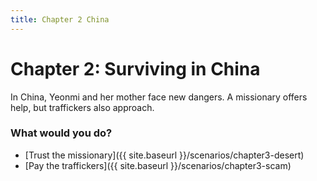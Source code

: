 ```yaml
---
title: Chapter 2 China
---
```


# Chapter 2: Surviving in China

In China, Yeonmi and her mother face new dangers. A missionary offers help, but traffickers also approach.

### What would you do?
- [Trust the missionary]({{ site.baseurl }}/scenarios/chapter3-desert)
- [Pay the traffickers]({{ site.baseurl }}/scenarios/chapter3-scam)
